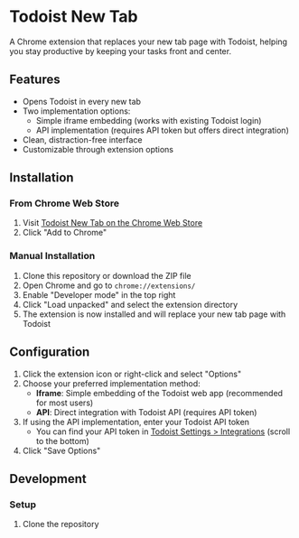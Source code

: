 # Todoist New Tab

A Chrome extension that replaces your new tab page with Todoist, helping you stay productive by keeping your tasks front and center.

## Features

- Opens Todoist in every new tab
- Two implementation options:
  - Simple iframe embedding (works with existing Todoist login)
  - API implementation (requires API token but offers direct integration)
- Clean, distraction-free interface
- Customizable through extension options

## Installation

### From Chrome Web Store

1. Visit [Todoist New Tab on the Chrome Web Store](https://chrome.google.com/webstore/detail/todoist-new-tab/your-extension-id)
2. Click "Add to Chrome"

### Manual Installation

1. Clone this repository or download the ZIP file
2. Open Chrome and go to `chrome://extensions/`
3. Enable "Developer mode" in the top right
4. Click "Load unpacked" and select the extension directory
5. The extension is now installed and will replace your new tab page with Todoist

## Configuration

1. Click the extension icon or right-click and select "Options"
2. Choose your preferred implementation method:
   - **Iframe**: Simple embedding of the Todoist web app (recommended for most users)
   - **API**: Direct integration with Todoist API (requires API token)
3. If using the API implementation, enter your Todoist API token
   - You can find your API token in [Todoist Settings > Integrations](https://todoist.com/app/settings/integrations) (scroll to the bottom)
4. Click "Save Options"

## Development

### Setup

1. Clone the repository
